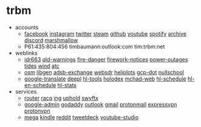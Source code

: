 # trbm

* accounts
  * [facebook](https://www.facebook.com/timothy.baumann.902) [instagram](https://www.instagram.com/culverit/) [twitter](https://twitter.com/culverit) [steam](https://steamcommunity.com/id/culverit) [github](https://github.com/culverit) [youtube](https://www.youtube.com/channel/UC3cnXaa3Hx5XRerYh9HWTSg) [spotify](https://open.spotify.com/user/culverit) [archive](https://archive.org/details/@culverit) [discord](https://discordapp.com/channels/@me/768345966369570817) [marshmallow](https://marshmallow-qa.com/culverit)
  * P61:435:804:456 timbaumann:outlook:com tim:trbm:net
* weblinks
  * [idr663](http://www.bom.gov.au/products/IDR663.loop.shtml) [qld-warnings](http://www.bom.gov.au/qld/warnings/) [fire-danger](https://www.ruralfire.qld.gov.au/Pages/FDR.aspx) [firework-notices](https://www.dnrm.qld.gov.au/qld/emergency/safety/explosive-fireworks/upcoming-fireworks-display-dates) [power-outages](https://www.energex.com.au/home/power-outages/emergency-outages-streets/) [tides](http://www.bom.gov.au/australia/tides/) [wind](http://www.bom.gov.au/marine/wind.shtml) [atc](https://www.liveatc.net/search/?icao=ybbn)
  * [osm](https://www.openstreetmap.org/#map=4/-28.15/133.28) [libgen](http://gen.lib.rus.ec/) [adsb-exchange](https://globe.adsbexchange.com/) [websdr](http://websdr.ewi.utwente.nl:8901/) [heliplots](https://earthquake.usgs.gov/monitoring/operations/heliplot.php) [gcp-dot](http://gcpdot.com/) [nullschool](https://earth.nullschool.net/)
  * [google-translate](https://translate.google.com/#view=home&op=translate&sl=ja&tl=en) [deepl](https://www.deepl.com/en/translator) [hl-tools](https://hololive.jetri.co/#/) [holodex](https://holodex.net/) [mchad-web](https://mchad1.firebaseapp.com/ListenerClient/All) [hl-schedule](https://schedule.hololive.tv/lives/all) [hl-en-schedule](https://schedule.hololive.tv/lives/english) [hl-stats](https://holo.poi.cat/youtube-channel)
* services
  * [router](http://192.168.0.1/weblogin.htm) [racq](https://racqbank.com.au/#/login) [ing](https://www.ing.com.au/securebanking/) [uphold](https://uphold.com/login) [swyftx](https://trade.swyftx.com.au/dashboard/)
  * [google-admin](https://admin.google.com/) [godaddy](https://account.godaddy.com/products) [outlook](https://login.live.com/login.srf) [gmail](https://mail.google.com/mail/u/0/#inbox) [protonmail](https://mail.protonmail.com/login) [expressvpn](https://www.expressvpn.com/subscriptions) [protonvpn](https://account.protonvpn.com/account) 
  * [mega](https://mega.nz/) [kindle](https://www.amazon.com/hz/mycd/myx#/home/content/booksAll/dateDsc/) [reddit](https://old.reddit.com/) [tweetdeck](https://tweetdeck.twitter.com/) [youtube-studio](https://studio.youtube.com/channel/UC3cnXaa3Hx5XRerYh9HWTSg)
